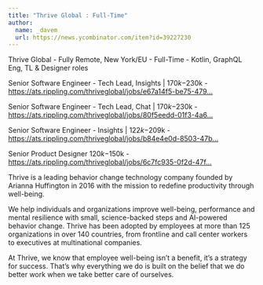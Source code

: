 ```yaml
---
title: "Thrive Global : Full-Time"
author:
  name: _davem
  url: https://news.ycombinator.com/item?id=39227230
---
```

Thrive Global - Fully Remote, New York&#x2F;EU - Full-Time - Kotlin, GraphQL Eng, TL &amp; Designer roles

Senior Software Engineer - Tech Lead, Insights | $170k-$230k - <a href="https:&#x2F;&#x2F;ats.rippling.com&#x2F;thriveglobal&#x2F;jobs&#x2F;e67a14f5-be75-479c-abba-21204fdb4386" rel="nofollow">https:&#x2F;&#x2F;ats.rippling.com&#x2F;thriveglobal&#x2F;jobs&#x2F;e67a14f5-be75-479...</a>

Senior Software Engineer - Tech Lead, Chat | $170k-$230k - <a href="https:&#x2F;&#x2F;ats.rippling.com&#x2F;thriveglobal&#x2F;jobs&#x2F;80f5eedd-01f3-4a62-bd44-6a1cceb52fca" rel="nofollow">https:&#x2F;&#x2F;ats.rippling.com&#x2F;thriveglobal&#x2F;jobs&#x2F;80f5eedd-01f3-4a6...</a>

Senior Software Engineer - Insights | $122k-$209k - <a href="https:&#x2F;&#x2F;ats.rippling.com&#x2F;thriveglobal&#x2F;jobs&#x2F;b84e4e0d-8503-47be-a8fc-d2f12869646d" rel="nofollow">https:&#x2F;&#x2F;ats.rippling.com&#x2F;thriveglobal&#x2F;jobs&#x2F;b84e4e0d-8503-47b...</a>

Senior Product Designer $120k-$150k - <a href="https:&#x2F;&#x2F;ats.rippling.com&#x2F;thriveglobal&#x2F;jobs&#x2F;6c7fc935-0f2d-47fd-853f-db4a977c4a03" rel="nofollow">https:&#x2F;&#x2F;ats.rippling.com&#x2F;thriveglobal&#x2F;jobs&#x2F;6c7fc935-0f2d-47f...</a>

Thrive is a leading behavior change technology company founded by Arianna Huffington in 2016 with the mission to redefine productivity through well-being.

We help individuals and organizations improve well-being, performance and mental resilience with small, science-backed steps and AI-powered behavior change. Thrive has been adopted by employees at more than 125 organizations in over 140 countries, from frontline and call center workers to executives at multinational companies.

At Thrive, we know that employee well-being isn’t a benefit, it’s a strategy for success. That’s why everything we do is built on the belief that we do better work when we take better care of ourselves.
